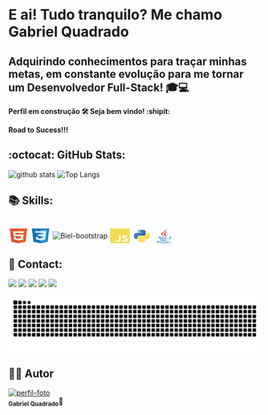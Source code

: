  # **E ai! Tudo tranquilo? Me chamo Gabriel Quadrado**
 ## Adquirindo conhecimentos para traçar minhas metas, em constante evolução para me tornar um Desenvolvedor Full-Stack! :mortar_board::computer: 
 **Perfil em construção :hammer_and_wrench: Seja bem vindo! :shipit:**
 
 **Road to Sucess!!!**
 
 ##
 
 ## :octocat: GitHub Stats:

  ![github stats](https://github-readme-stats.vercel.app/api?username=GabrielQuadrado7&show_icons=true&theme=midnight-purple&include_all_commits=true&count_private=true")
  ![Top Langs](https://github-readme-stats.vercel.app/api/top-langs/?username=GabrielQuadrado7&layout=compact&langs_count=7&theme=midnight-purple)
 
 ##

 ## :books: Skills:
 
 
<div style="display: inline_block"><br>
  <img align="center" alt="Biel-HTML" height="30" width="40" src="https://raw.githubusercontent.com/devicons/devicon/master/icons/html5/html5-original.svg">
  <img align="center" alt="Biel-CSS" height="30" width="40" src="https://raw.githubusercontent.com/devicons/devicon/master/icons/css3/css3-original.svg">
  <img align="center" alt="Biel-bootstrap" width="40" height="30" src="https://v5.getbootstrap.com/docs/5.0/assets/brand/bootstrap-logo-shadow.png">
  <img align="center" alt="Biel-Js" height="30" width="40" src="https://raw.githubusercontent.com/devicons/devicon/master/icons/javascript/javascript-plain.svg">
  <img align="center" alt="Biel-Python" height="30" width="40" src="https://raw.githubusercontent.com/devicons/devicon/master/icons/python/python-original.svg">
  <img align="center" alt="Biel-Java" height="30" width="40" src="https://raw.githubusercontent.com/devicons/devicon/master/icons/java/java-original.svg">

</div>
  
 ##
 
 ## :e-mail: Contact: 
 
<div> 
  <a href="https://www.youtube.com/channel/UCPA3DDx2pZkbPvQVvz40mxA" target="_blank"><img src="https://img.shields.io/badge/YouTube-FF0000?style=for-the-badge&logo=youtube&logoColor=white" target="_blank"></a>
  <a href="https://instagram.com/ga_quad" target="_blank"><img src="https://img.shields.io/badge/-Instagram-%23E4405F?style=for-the-badge&logo=instagram&logoColor=white" target="_blank"></a>
 	<a href="https://www.twitch.tv/kenai_732" target="_blank"><img src="https://img.shields.io/badge/Twitch-9146FF?style=for-the-badge&logo=twitch&logoColor=white" target="_blank"></a>
  <a href = "mailto:gabrielquadrado70@gmail.com"><img src="https://img.shields.io/badge/-Gmail-%23333?style=for-the-badge&logo=gmail&logoColor=white" target="_blank"></a>
  <a href="https://www.linkedin.com/in/gabriel-delmondes-quadrado-9b202a191/" target="_blank"><img src="https://img.shields.io/badge/-LinkedIn-%230077B5?style=for-the-badge&logo=linkedin&logoColor=white" target="_blank"></a> 

  ![Snake animation](https://github.com/GabrielQuadrado7/GabrielQuadrado7/blob/output/github-contribution-grid-snake.svg)
 
</div>
 
 ## :man_student: Autor
<a href="https://ibb.co/m4sw2wt"><img src="https://i.ibb.co/m4sw2wt/perfil-foto.jpg" alt="perfil-foto" border="0"></a>
<a href="https://www.linkedin.com/in/gabriel-delmondes-quadrado-9b202a191/">
 <br />
 <sub><b>Gabriel Quadrado</b></sub></a>🚀
 <br />
